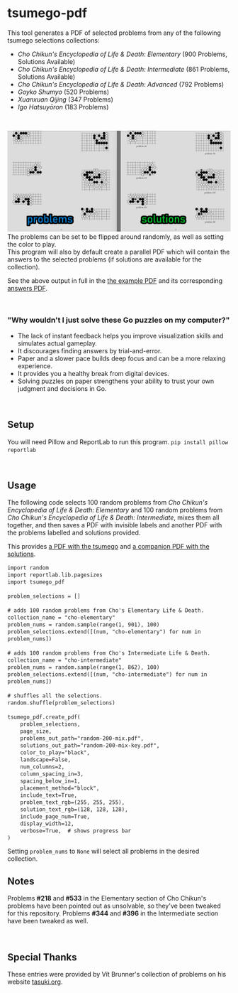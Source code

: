 # tsumego-pdf
This tool generates a PDF of selected problems from any of the following tsumego selections collections:
  - *Cho Chikun's Encyclopedia of Life &amp; Death: Elementary* (900 Problems, Solutions Available)
  - *Cho Chikun's Encyclopedia of Life &amp; Death: Intermediate* (861 Problems, Solutions Available)
  - *Cho Chikun's Encyclopedia of Life &amp; Death: Advanced* (792 Problems)
  - *Goyko Shumyo* (520 Problems)
  - *Xuanxuan Qijing* (347 Problems)
  - *Igo Hatsuyōron* (183 Problems)
<br>

![Tsumego](https://github.com/travisgk/tsumego-pdf/blob/main/example-outputs/outputs.png?raw=true)
The problems can be set to be flipped around randomly, as well as setting the color to play.<br>This program will also by default create a parallel PDF which will contain the answers to the selected problems (if solutions are available for the collection).

See the above output in full in the [the example PDF](https://github.com/travisgk/tsumego-pdf/blob/main/example-outputs/tsumego.pdf) and its corresponding [answers PDF](https://github.com/travisgk/tsumego-pdf/blob/main/example-outputs/tsumego-key.pdf).

<br>

### "Why wouldn't I just solve these Go puzzles on my computer?"
- The lack of instant feedback helps you improve visualization skills and simulates actual gameplay.
- It discourages finding answers by trial-and-error.
- Paper and a slower pace builds deep focus and can be a more relaxing experience.
- It provides you a healthy break from digital devices.
- Solving puzzles on paper strengthens your ability to trust your own judgment and decisions in Go.
<br>

## Setup
You will need Pillow and ReportLab to run this program.
`pip install pillow reportlab`

<br>

## Usage
The following code selects 100 random problems from *Cho Chikun's Encyclopedia of Life &amp; Death: Elementary* and 100 random problems from *Cho Chikun's Encyclopedia of Life &amp; Death: Intermediate*, mixes them all together, and then saves a PDF with invisible labels and another PDF with the problems labelled and solutions provided.

This provides [a PDF with the tsumego](https://github.com/travisgk/tsumego-pdf/blob/main/example-outputs/random-200-mix.pdf) and [a companion PDF with the solutions](https://github.com/travisgk/tsumego-pdf/blob/main/example-outputs/random-200-mix-key.pdf).

```
import random
import reportlab.lib.pagesizes
import tsumego_pdf

problem_selections = []

# adds 100 random problems from Cho's Elementary Life & Death.
collection_name = "cho-elementary"
problem_nums = random.sample(range(1, 901), 100)
problem_selections.extend([(num, "cho-elementary") for num in problem_nums])

# adds 100 random problems from Cho's Intermediate Life & Death.
collection_name = "cho-intermediate"
problem_nums = random.sample(range(1, 862), 100)
problem_selections.extend([(num, "cho-intermediate") for num in problem_nums])

# shuffles all the selections.
random.shuffle(problem_selections)

tsumego_pdf.create_pdf(
    problem_selections,
    page_size,
    problems_out_path="random-200-mix.pdf",
    solutions_out_path="random-200-mix-key.pdf",
    color_to_play="black",
    landscape=False,
    num_columns=2,
    column_spacing_in=3,
    spacing_below_in=1,
    placement_method="block",
    include_text=True,
    problem_text_rgb=(255, 255, 255),
    solution_text_rgb=(128, 128, 128),
    include_page_num=True,
    display_width=12,
    verbose=True,  # shows progress bar
)
```

Setting `problem_nums` to `None` will select all problems in the desired collection.
<br>

## Notes
Problems **#218** and **#533** in the Elementary section of Cho Chikun's problems have been pointed out as unsolvable, so they've been tweaked for this repository. Problems **#344** and **#396** in the Intermediate section have been tweaked as well.

<br>

## Special Thanks
These entries were provided by Vít Brunner's collection of problems on his website [tasuki.org](https://tsumego.tasuki.org/).
